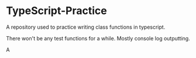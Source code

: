 # TypeScript-Practice
A repository used to practice writing class functions in typescript.

There won't be any test functions for a while. Mostly console log outputting.

A